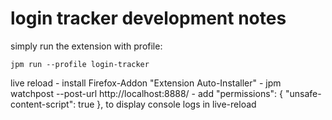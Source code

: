 # login tracker development notes

simply run the extension with profile:

    jpm run --profile login-tracker

live reload
    - install Firefox-Addon "Extension Auto-Installer"
    - jpm watchpost --post-url http://localhost:8888/
    - add "permissions": {
              "unsafe-content-script": true
            },
        to display console logs in live-reload